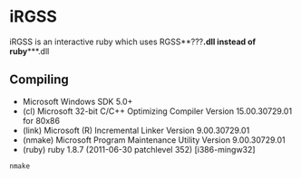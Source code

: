iRGSS
=====

iRGSS is an interactive ruby which uses RGSS**???**.dll instead of ruby**\***.dll

Compiling
---------
* Microsoft Windows SDK 5.0+
* (cl) Microsoft 32-bit C/C++ Optimizing Compiler Version 15.00.30729.01 for 80x86
* (link) Microsoft (R) Incremental Linker Version 9.00.30729.01
* (nmake) Microsoft Program Maintenance Utility Version 9.00.30729.01
* (ruby) ruby 1.8.7 (2011-06-30 patchlevel 352) [i386-mingw32]

```sh
nmake
```